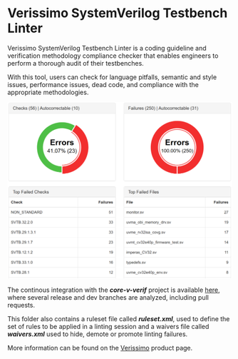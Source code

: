 # Verissimo SystemVerilog Testbench Linter

Verissimo SystemVerilog Testbench Linter is a coding guideline and verification methodology compliance checker that enables engineers to perform a thorough audit of their testbenches.

With this tool, users can check for language pitfalls, semantic and style issues, performance issues, dead code, and compliance with the appropriate methodologies.



![Verissimo HTML Report](verissimo-html-report.png)



The continous integration with the ***core-v-verif*** project is available [here](https://www.dvteclipse.com/core5verif-verissimo/1/main/index.html), where several release and dev branches are analyzed, including pull requests.

This folder also contains a ruleset file called ***ruleset.xml***, used to define the set of rules to be applied in a linting session and a waivers file called ***waivers.xml*** used to hide, demote or promote linting failures.

More information can be found on the [Verissimo](https://dvteclipse.com/products/verissimo-linter) product page.
